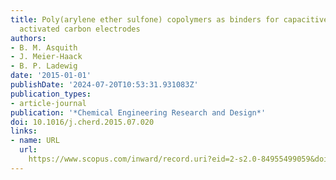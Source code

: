 ```yaml
---
title: Poly(arylene ether sulfone) copolymers as binders for capacitive deionization
  activated carbon electrodes
authors:
- B. M. Asquith
- J. Meier-Haack
- B. P. Ladewig
date: '2015-01-01'
publishDate: '2024-07-20T10:53:31.931083Z'
publication_types:
- article-journal
publication: '*Chemical Engineering Research and Design*'
doi: 10.1016/j.cherd.2015.07.020
links:
- name: URL
  url: 
    https://www.scopus.com/inward/record.uri?eid=2-s2.0-84955499059&doi=10.1016%2fj.cherd.2015.07.020&partnerID=40&md5=2df07e8c2afb19226d2f491268fb958f
---
```

